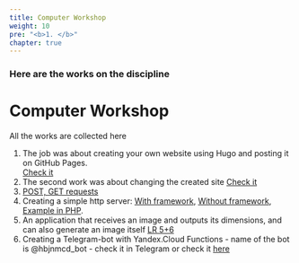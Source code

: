 ```yaml
---
title: Computer Workshop
weight: 10
pre: "<b>1. </b>"
chapter: true
---
```


### Here are the works on the discipline

# Computer Workshop

All the works are collected here
1. The job was about creating your own website using Hugo and posting it on GitHub Pages.  
[Check it](https://github.com/hbjnmcd/portfolio/blob/master/docs/Нечаева%2C%20краткий%20отчет.pdf "Short Report")
2. The second work was about changing the created site
[Check it](https://github.com/hbjnmcd/portfolio/blob/master/Нечаева%2C%20КП%2C%202%20Лр.pdf "Short Report")
3. [POST, GET requests](https://github.com/hbjnmcd/portfolio/blob/master/Нечаева%2C%20КП%2C%20ЛР%204.pdf "Result")
4. Creating a simple http server:
[With framework](https://replit.com/@hbjnmcd/kp-28-03-my-server-2#main.py),
[Without framework](https://replit.com/@hbjnmcd/kp-28-03-my-server-1#main.py),
[Example in PHP](https://replit.com/@hbjnmcd/web11403#index.php).
5. An application that receives an image and outputs its dimensions, and can also generate an image itself [LR 5+6](https://replit.com/@hbjnmcd/kplr7#main.py "Check /size3json and /makeimage")
6. Creating a Telegram-bot with Yandex.Cloud Functions - name of the bot is @hbjnmcd_bot - check it in Telegram or check it [here](https://github.com/hbjnmcd/portfolio/blob/master/Нечаева%2C%20создание%20тг%20бота.pdf)

